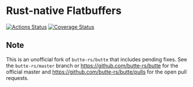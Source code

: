 # Rust-native Flatbuffers

[![Actions Status](https://github.com/butte-rs/butte/workflows/Butte/badge.svg)](https://github.com/butte-rs/butte/actions)
[![Coverage Status](https://coveralls.io/repos/github/butte-rs/butte/badge.svg?branch=master)](https://coveralls.io/github/butte-rs/butte?branch=master)

## Note

This is an unofficial fork of `butte-rs/butte` that includes pending
fixes. See the `butte-rs/master` branch or
https://github.com/butte-rs/butte for the official master and
https://github.com/butte-rs/butte/pulls for the open pull requests.
